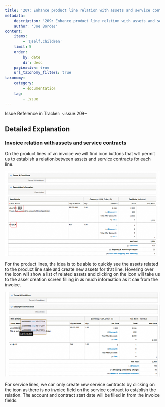 ```yaml
---
title: '209: Enhance product line relation with assets and service contracts'
metadata:
    description: '209: Enhance product line relation with assets and service contracts'
    author: 'Joe Bordes'
content:
    items:
        - '@self.children'
    limit: 5
    order:
        by: date
        dir: desc
    pagination: true
    url_taxonomy_filters: true
taxonomy:
    category:
        - documentation
    tag:
        - issue
---
```


Issue Reference in Tracker: ~issue:209~

## Detailed Explanation

### Invoice relation with assets and service contracts

On the product lines of an invoice we will find icon buttons that will permit us to establish a relation between assets and service contracts for each line.

![](invoiceasset01.png?width=100%)

For the product lines, the idea is to be able to quickly see the assets related to the product line sale and create new assets for that line. Hovering over the icon will show a list of related assets and clicking on the icon will take us to the asset creation screen filling in as much information as it can from the invoice.

![](invoiceasset02.png?width=100%)

For service lines, we can only create new service contracts by clicking on the icon as there is no invoice field on the service contract to establish the relation. The account and contract start date will be filled in from the invoice fields.